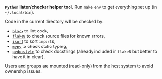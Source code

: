 **`Python` linter/checker helper tool.** Run `make env` to get everything set up (in
`~/.local/bin`).

Code in the current directory will be checked by:
* [`black`](https://github.com/psf/black) to lint code,
* [`flake8`](https://github.com/PyCQA/flake8) to check source files for known errors,
* [`isort`](https://github.com/PyCQA/isort) to sort `import`s,
* [`mypy`](https://github.com/python/mypy) to check static typing,
* [`pydocstyle`](https://github.com/PyCQA/pydocstyle) to check docstrings (already
  included in `flake8` but better to have it in clear).

Users and groups are mounted (read-only) from the host system to avoid ownership issues.
